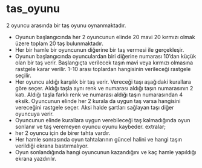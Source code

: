 # tas_oyunu

2 oyuncu arasında bir taş oyunu oynanmaktadır.
- Oyunun başlangıcında her 2 oyuncunun elinde 20 mavi 20 kırmızı olmak üzere toplam 20 taş 
bulunmaktadır.
- Her bir hamle bir oyuncunun diğerine bir taş vermesi ile gerçekleşir.
- Oyunun başlangıcında oyunculardan biri diğerine numarası 10’dan küçük olan bir taş verir.
   Başlangıçta verilecek taşın mavi veya kırmızı olmasına rastgele karar verilir.
   1-10 arası toplardan hangisinin verileceği rastgele seçilir.
- Her oyuncu aldığı karşılık bir taş verir. Vereceği taşı aşağıdaki kurallara göre seçer.
   Aldığı taşla aynı renk ve numarası aldığı taşın numarasının 2 katı.
   Aldığı taşla farklı renk ve numarası aldığı taşın numarasından 4 eksik.
   Oyuncunun elinde her 2 kurala da uygun taş varsa hangisini vereceğini rastgele seçer.
   Aksi halde şartları sağlayan taşı diğer oyuncuya verir.
- Oyuncunun elinde kurallara uygun verebileceği taş kalmadığında oyun sonlanır ve taş 
veremeyen oyuncu oyunu kaybeder.
extralar;
- her 2 oyuncu için de birer tahta vardır.
- Her hamle sonrasında oyun tahtalarının güncel halini ve hangi taşın verildiği ekrana bastırmalıyor.
- Oyun sonlandığında hangi oyuncunun kazandığını ve kaç hamle yapıldığı ekrana yazdırılır.
